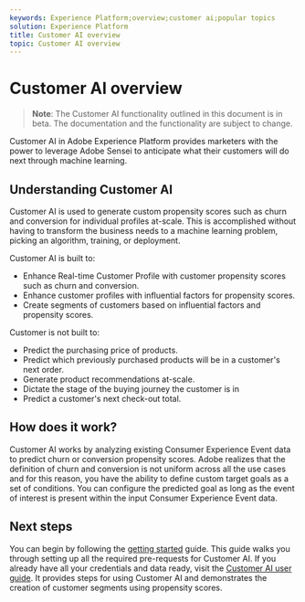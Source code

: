```yaml
---
keywords: Experience Platform;overview;customer ai;popular topics
solution: Experience Platform
title: Customer AI overview
topic: Customer AI overview
---
```


# Customer AI overview

>   **Note**: The Customer AI functionality outlined in this document is in beta. The documentation and the functionality are subject to change.

Customer AI in Adobe Experience Platform provides marketers with the power to leverage Adobe Sensei to anticipate what their customers will do next through machine learning.

## Understanding Customer AI

Customer AI is used to generate custom propensity scores such as churn and conversion for individual profiles at-scale. This is accomplished without having to transform the business needs to a machine learning problem, picking an algorithm, training, or deployment.

Customer AI is built to:

-   Enhance Real-time Customer Profile with customer propensity scores such as churn and conversion.
-   Enhance customer profiles with influential factors for propensity scores.
-   Create segments of customers based on influential factors and propensity scores.

Customer is not built to:

-   Predict the purchasing price of products.
-   Predict which previously purchased products will be in a customer's next order.
-   Generate product recommendations at-scale.
-   Dictate the stage of the buying journey the customer is in
-   Predict a customer's next check-out total.

## How does it work?

Customer AI works by analyzing existing Consumer Experience Event data to predict churn or conversion propensity scores. Adobe realizes that the definition of churn and conversion is not uniform across all the use cases and for this reason, you have the ability to define custom target goals as a set of conditions. You can configure the predicted goal as long as the event of interest is present within the input Consumer Experience Event data.

## Next steps

You can begin by following the [getting started](./getting-started.md) guide. This guide walks you through setting up all the required pre-requests for Customer AI. If you already have all your credentials and data ready, visit the [Customer AI user guide](./user-guide.md). It provides steps for using Customer AI and demonstrates the creation of customer segments using propensity scores.